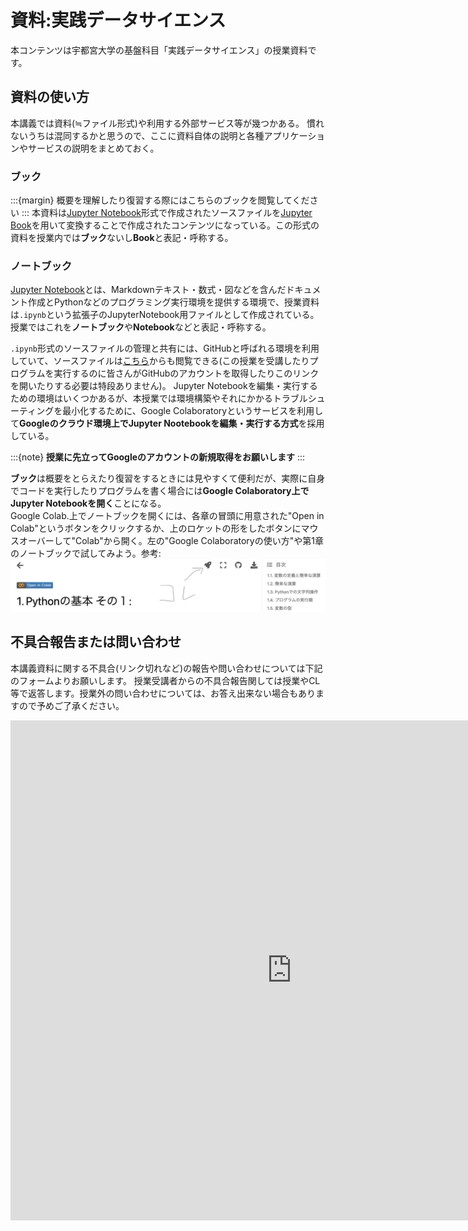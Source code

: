 # 資料:実践データサイエンス

本コンテンツは宇都宮大学の基盤科目「実践データサイエンス」の授業資料です。

## 資料の使い方

本講義では資料(≒ファイル形式)や利用する外部サービス等が幾つかある。
慣れないうちは混同するかと思うので、ここに資料自体の説明と各種アプリケーションやサービスの説明をまとめておく。

### ブック
:::{margin}
概要を理解したり復習する際にはこちらのブックを閲覧してください
:::
本資料は[Jupyter Notebook](https://github.com/jupyter/notebook)形式で作成されたソースファイルを[Jupyter Book](https://jupyterbook.org/en/stable/intro.html)を用いて変換することで作成されたコンテンツになっている。この形式の資料を授業内では**ブック**ないし**Book**と表記・呼称する。

### ノートブック

[Jupyter Notebook](https://github.com/jupyter/notebook)とは、Markdownテキスト・数式・図などを含んだドキュメント作成とPythonなどのプログラミング実行環境を提供する環境で、授業資料は`.ipynb`という拡張子のJupyterNotebook用ファイルとして作成されている。授業ではこれを**ノートブック**や**Notebook**などと表記・呼称する。

`.ipynb`形式のソースファイルの管理と共有には、GitHubと呼ばれる環境を利用していて、ソースファイルは[こちら](https://github.com/SotaYoshida/Lecture_DataScience)からも閲覧できる(この授業を受講したりプログラムを実行するのに皆さんがGitHubのアカウントを取得したりこのリンクを開いたりする必要は特段ありません)。
Jupyter Notebookを編集・実行するための環境はいくつかあるが、本授業では環境構築やそれにかかるトラブルシューティングを最小化するために、Google Colaboratoryというサービスを利用して**Googleのクラウド環境上でJupyter Nootebookを編集・実行する方式**を採用している。

:::{note}
**授業に先立ってGoogleのアカウントの新規取得をお願いします**
:::

**ブック**は概要をとらえたり復習をするときには見やすくて便利だが、実際に自身でコードを実行したりプログラムを書く場合には**Google Colaboratory上でJupyter Notebookを開く**ことになる。  
Google Colab.上でノートブックを開くには、各章の冒頭に用意された"Open in Colab"というボタンをクリックするか、上のロケットの形をしたボタンにマウスオーバーして"Colab"から開く。左の"Google Colaboratoryの使い方"や第1章のノートブックで試してみよう。参考:
![](notebooks/pic_for_notebook/pic_0_0.png)


## 不具合報告または問い合わせ

本講義資料に関する不具合(リンク切れなど)の報告や問い合わせについては下記のフォームよりお願いします。
授業受講者からの不具合報告関しては授業やCL等で返答します。授業外の問い合わせについては、お答え出来ない場合もありますので予めご了承ください。


<iframe src="https://docs.google.com/forms/d/e/1FAIpQLSe9kSorMjkJPhbHqDWUwBNykaZ1yVDZ1eGl-5goFnNS-vQsQA/viewform?embedded=true" width="900" height="800" frameborder="0" marginheight="0" marginwidth="0">読み込んでいます…</iframe>